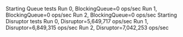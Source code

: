 Starting Queue tests
Run 0, BlockingQueue=0 ops/sec
Run 1, BlockingQueue=0 ops/sec
Run 2, BlockingQueue=0 ops/sec
Starting Disruptor tests
Run 0, Disruptor=5,649,717 ops/sec
Run 1, Disruptor=6,849,315 ops/sec
Run 2, Disruptor=7,042,253 ops/sec

